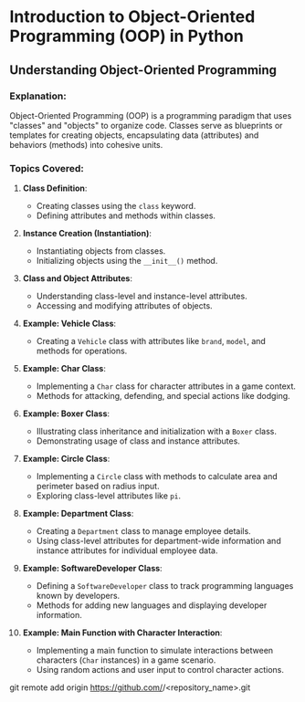 # Introduction to Object-Oriented Programming (OOP) in Python

## Understanding Object-Oriented Programming

### Explanation:
Object-Oriented Programming (OOP) is a programming paradigm that uses "classes" and "objects" to organize code. Classes serve as blueprints or templates for creating objects, encapsulating data (attributes) and behaviors (methods) into cohesive units.

### Topics Covered:
1. **Class Definition**:
   - Creating classes using the `class` keyword.
   - Defining attributes and methods within classes.

2. **Instance Creation (Instantiation)**:
   - Instantiating objects from classes.
   - Initializing objects using the `__init__()` method.

3. **Class and Object Attributes**:
   - Understanding class-level and instance-level attributes.
   - Accessing and modifying attributes of objects.

4. **Example: Vehicle Class**:
   - Creating a `Vehicle` class with attributes like `brand`, `model`, and methods for operations.

5. **Example: Char Class**:
   - Implementing a `Char` class for character attributes in a game context.
   - Methods for attacking, defending, and special actions like dodging.

6. **Example: Boxer Class**:
   - Illustrating class inheritance and initialization with a `Boxer` class.
   - Demonstrating usage of class and instance attributes.

7. **Example: Circle Class**:
   - Implementing a `Circle` class with methods to calculate area and perimeter based on radius input.
   - Exploring class-level attributes like `pi`.

8. **Example: Department Class**:
   - Creating a `Department` class to manage employee details.
   - Using class-level attributes for department-wide information and instance attributes for individual employee data.

9. **Example: SoftwareDeveloper Class**:
   - Defining a `SoftwareDeveloper` class to track programming languages known by developers.
   - Methods for adding new languages and displaying developer information.

10. **Example: Main Function with Character Interaction**:
    - Implementing a main function to simulate interactions between characters (`Char` instances) in a game scenario.
    - Using random actions and user input to control character actions.

git remote add origin https://github.com/<Kozzmos>/<repository_name>.git

